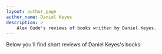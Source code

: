 ```yaml
---
layout: author_page
author_name: Daniel Keyes
description: >
    Alex Gude's reviews of books written by Daniel Keyes.
---
```


Below you'll find short reviews of Daniel Keyes's books:
